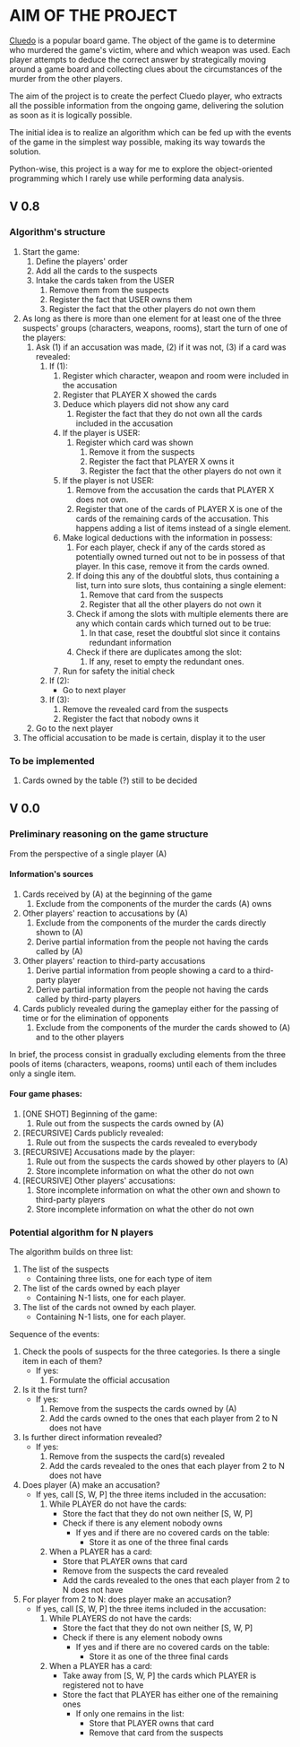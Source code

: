 # AIM OF THE PROJECT
[Cluedo](https://en.wikipedia.org/wiki/Cluedo) is a popular board game. The
object of the game is to determine who murdered the game's victim, where and
which weapon was used. Each player attempts to deduce the correct answer by
strategically moving around a game board and collecting clues about the
circumstances of the murder from the other players.

The aim of the project is to create the perfect Cluedo player, who extracts all
the possible information from the ongoing game, delivering the solution as soon
as it is logically possible.

The initial idea is to realize an algorithm which can be fed up with the events
of the game in the simplest way possible, making its way towards the solution.

Python-wise, this project is a way for me to explore the object-oriented
programming which I rarely use while performing data analysis.

## V 0.8
### Algorithm's structure
1. Start the game:
    1. Define the players' order
    1. Add all the cards to the suspects
    1. Intake the cards taken from the USER
        1. Remove them from the suspects
        1. Register the fact that USER owns them
        1. Register the fact that the other players do not own them
1. As long as there is more than one element for at least one of the three
suspects' groups (characters, weapons, rooms), start the turn of one of the
players:
    1. Ask (1) if an accusation was made, (2) if it was not, (3) if a card was
    revealed:
        1. If (1):
            1. Register which character, weapon and room were included in the
            accusation
            1. Register that PLAYER X showed the cards
            1. Deduce which players did not show any card
                1. Register the fact that they do not own all the cards included
                in the accusation
            1. If the player is USER:
                1. Register which card was shown
                    1. Remove it from the suspects
                    1. Register the fact that PLAYER X owns it
                    1. Register the fact that the other players do not own it
            1. If the player is not USER:
                1. Remove from the accusation the cards that PLAYER X does
                not own.
                1. Register that one of the cards of PLAYER X is one of the
                cards of the remaining cards of the accusation. This happens
                adding a list of items instead of a single element.
            1. Make logical deductions with the information in possess:
                1. For each player, check if any of the cards stored as potentially owned turned out not to be in possess of that player. In this case,
                remove it from the cards owned.
                1. If doing this any of the doubtful slots, thus containing a list,
                turn into sure slots, thus containing a single element:
                    1. Remove that card from the suspects
                    1. Register that all the other players do not own it
                1. Check if among the slots with multiple elements there are any
                which contain cards which turned out to be true:
                    1. In that case, reset the doubtful slot since it contains
                    redundant information
                1. Check if there are duplicates among the slot:
                    1. If any, reset to empty the redundant ones.
            1. Run for safety the initial check
        1. If (2):
            - Go to next player
        1. If (3):
            1. Remove the revealed card from the suspects
            1. Register the fact that nobody owns it
    1. Go to the next player
1. The official accusation to be made is certain, display it to the user

### To be implemented
1. Cards owned by the table (?) still to be decided

## V 0.0
### Preliminary reasoning on the game structure
From the perspective of a single player (A)

#### Information's sources
1. Cards received by (A) at the beginning of the game
    1. Exclude from the components of the murder the cards (A) owns
1. Other players' reaction to accusations by (A)
    1. Exclude from the components of the murder the cards directly shown to (A)
    1. Derive partial information from the people not having the cards called by
    (A)
1. Other players' reaction to third-party accusations
    1. Derive partial information from people showing a card to a third-party
    player
    1. Derive partial information from the people not having the cards called by
    third-party players
1. Cards publicly revealed during the gameplay either for the passing of time or
for the elimination of opponents
    1. Exclude from the components of the murder the cards showed to (A) and to
    the other players

In brief, the process consist in gradually excluding elements from the three
pools of items (characters, weapons, rooms) until each of them includes only a
single item.

#### Four game phases:
1. [ONE SHOT] Beginning of the game:
    1. Rule out from the suspects the cards owned by (A)
1. [RECURSIVE] Cards publicly revealed:
    1. Rule out from the suspects the cards revealed to everybody
1. [RECURSIVE] Accusations made by the player:
    1. Rule out from the suspects the cards showed by other players to (A)
    1. Store incomplete information on what the other do not own
1. [RECURSIVE] Other players' accusations:
    1. Store incomplete information on what the other own and shown to
    third-party players
    1. Store incomplete information on what the other do not own


### Potential algorithm for N players
The algorithm builds on three list:
1. The list of the suspects
    - Containing three lists, one for each type of item
1. The list of the cards owned by each player
    - Containing N-1 lists, one for each player.
1. The list of the cards not owned by each player.
    - Containing N-1 lists, one for each player.

Sequence of the events:
1. Check the pools of suspects for the three categories. Is there a single item
in each of them?
    - If yes:
        1. Formulate the official accusation
1. Is it the first turn?
    - If yes:
        1. Remove from the suspects the cards owned by (A)
        1. Add the cards owned to the ones that each player from 2 to N does not
        have
1. Is further direct information revealed?
    - If yes:
        1. Remove from the suspects the card(s) revealed
        1. Add the cards revealed to the ones that each player from 2 to N does
        not have
1. Does player (A) make an accusation?
    - If yes, call [S, W, P] the three items included in the accusation:
        1. While PLAYER do not have the cards:
            - Store the fact that they do not own neither [S, W, P]
            - Check if there is any element nobody owns
                - If yes and if there are no covered cards on the table:
                    - Store it as one of the three final cards
        1. When a PLAYER has a card:
            - Store that PLAYER owns that card
            - Remove from the suspects the card revealed
            - Add the cards revealed to the ones that each player from 2 to N
            does not have
1. For player from 2 to N: does player make an accusation?
    - If yes, call [S, W, P] the three items included in the accusation:
        1. While PLAYERS do not have the cards:
            - Store the fact that they do not own neither [S, W, P]
            - Check if there is any element nobody owns
                - If yes and if there are no covered cards on the table:
                    - Store it as one of the three final cards
        1. When a PLAYER has a card:
            - Take away from [S, W, P] the cards which PLAYER is registered not
            to have
            - Store the fact that PLAYER has either one of the remaining ones
                - If only one remains in the list:
                    - Store that PLAYER owns that card
                    - Remove that card from the suspects
